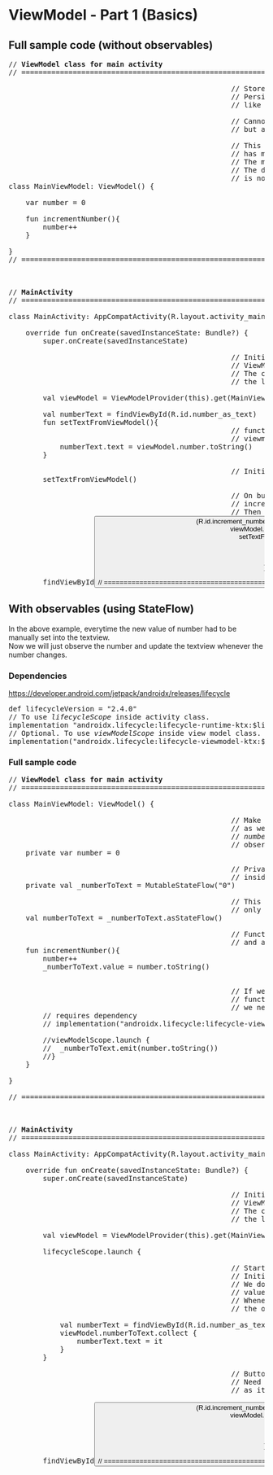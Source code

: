 # ViewModel - Part 1 (Basics)

## Full sample code (without observables)
<pre>
// <b>ViewModel class for main activity</b>
// ===================================================================================

                                                    // Stores data of the activity.
                                                    // Persists through configuration changes
                                                    // like device rotation.
                                                    
                                                    // Cannot have reference to activity context,
                                                    // but application context is allowed.
                                                    
                                                    // This viewmodel stores a number,
                                                    // has method to increase the number.
                                                    // The main activity just reads this number.
                                                    // The data of the number or the logic
                                                    // is not in the activity class.
class MainViewModel: ViewModel() {

    var number = 0
    
    fun incrementNumber(){
        number++
    }

}
// ===================================================================================



// <b>MainActivity</b>
// ===================================================================================

class MainActivity: AppCompatActivity(R.layout.activity_main) {

    override fun onCreate(savedInstanceState: Bundle?) {
        super.onCreate(savedInstanceState)

                                                    // Initialise the viewmodel using
                                                    // ViewModelFactory.
                                                    // The constructor argument takes
                                                    // the lifecycle.
                                                    
        val viewModel = ViewModelProvider(this).get(MainViewModel::class.java)
        
        val numberText = findViewById<TextView>(R.id.number_as_text)
        fun setTextFromViewModel(){
                                                    // function to set the text from
                                                    // viewmodel data.
            numberText.text = viewModel.number.toString()
        }
        
                                                    // Initially set the data.
        setTextFromViewModel()

                                                    // On button press, call viewmodel's
                                                    // increment function.
                                                    // Then set the new value in textview again.
        findViewById<Button>(R.id.increment_number).setOnClickListener {
            viewModel.incrementNumber()
            setTextFromViewModel()
        }
        
    }
}

// ===================================================================================
</pre>

## With observables (using StateFlow)

In the above example, everytime the new value of number had to be manually set into the textview.  
Now we will just observe the number and update the textview whenever the number changes.

### Dependencies

https://developer.android.com/jetpack/androidx/releases/lifecycle

<pre>
def lifecycleVersion = "2.4.0"
// To use <i>lifecycleScope</i> inside activity class.
implementation "androidx.lifecycle:lifecycle-runtime-ktx:$lifecycleVersion"
// Optional. To use <i>viewModelScope</i> inside view model class.
implementation("androidx.lifecycle:lifecycle-viewmodel-ktx:$lifecycleVersion")
</pre>

### Full sample code
<pre>
// <b>ViewModel class for main activity</b>
// ===================================================================================

class MainViewModel: ViewModel() {

                                                    // Make the number private
                                                    // as we will be using the
                                                    // <i>numberToText</i> state flow to 
                                                    // observe data changes.
    private var number = 0

                                                    // Private mutable state flow to update
                                                    // inside this class.
    private val _numberToText = MutableStateFlow("0")

                                                    // This state flow is public and can be
                                                    // only used to observe state changes.
    val numberToText = _numberToText.asStateFlow()

                                                    // Function to increment number
                                                    // and also update the flow.
    fun incrementNumber(){
        number++
        _numberToText.value = number.toString()

        
                                                    // If we want to use <i>emit()</i> 
                                                    // function of stateflow, 
                                                    // we need to do it from viewModelScope.
        // requires dependency
        // implementation("androidx.lifecycle:lifecycle-viewmodel-ktx:$lifecycleVersion")

        //viewModelScope.launch {
        //  _numberToText.emit(number.toString())
        //}
    }

}

// ===================================================================================



// <b>MainActivity</b>
// ===================================================================================

class MainActivity: AppCompatActivity(R.layout.activity_main) {

    override fun onCreate(savedInstanceState: Bundle?) {
        super.onCreate(savedInstanceState)
        
                                                    // Initialise the viewmodel using
                                                    // ViewModelFactory.
                                                    // The constructor argument takes
                                                    // the lifecycle.

        val viewModel = ViewModelProvider(this).get(MainViewModel::class.java)

        lifecycleScope.launch {
        
                                                    // Start observing the flow from viewmodel.
                                                    // Initially the value is "0".
                                                    // We don't need to manually set the 
                                                    // value each time on the textview.
                                                    // Whenever the number increases, 
                                                    // the observer will update the textview.
                                                    
            val numberText = findViewById<TextView>(R.id.number_as_text)
            viewModel.numberToText.collect {
                numberText.text = it
            }
        }
        
                                                    // Button to increase the count.
                                                    // Need not set the text manually
                                                    // as it is being observed.

        findViewById<Button>(R.id.increment_number).setOnClickListener {
            viewModel.incrementNumber()
        }

    }
}

// ===================================================================================
</pre>
